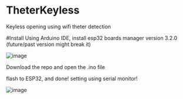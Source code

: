 # TheterKeyless
Keyless opening using wifi theter detection

#Install 
Using Arduino IDE, install esp32 boards manager version 3.2.0 (future/past version might break it)

![image](https://github.com/user-attachments/assets/bd64178b-d521-457a-9708-04b2f71c6bbb)

Download the repo and open the .ino file

flash to ESP32, and done! setting using serial monitor!

![image](https://github.com/user-attachments/assets/0815ae66-cfe9-462f-a13f-890168b3790a)
